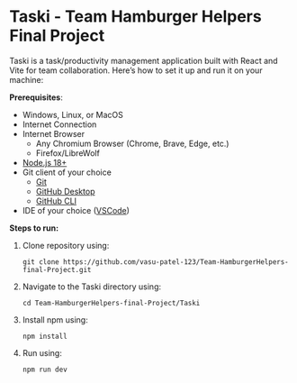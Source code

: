 # Taski - Team Hamburger Helpers Final Project

Taski is a task/productivity management application built with React and Vite for team collaboration. Here’s how to set it up and run it on your machine:

**Prerequisites**:
- Windows, Linux, or MacOS
- Internet Connection
- Internet Browser
  - Any Chromium Browser (Chrome, Brave, Edge, etc.)
  - Firefox/LibreWolf
- [Node.js 18+](https://nodejs.org/)
- Git client of your choice
  - [Git](https://git-scm.com/downloads)
  - [GitHub Desktop](https://desktop.github.com/download/)
  - [GitHub CLI](https://cli.github.com/)
- IDE of your choice ([VSCode](https://code.visualstudio.com/Download))

**Steps to run:**
1. Clone repository using:

   `git clone https://github.com/vasu-patel-123/Team-HamburgerHelpers-final-Project.git`
2. Navigate to the Taski directory using:

   `cd Team-HamburgerHelpers-final-Project/Taski`

3. Install npm using:

   `npm install`

4. Run using:

   `npm run dev`

